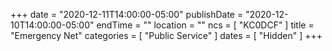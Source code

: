 +++
date = "2020-12-11T14:00:00-05:00"
publishDate = "2020-12-10T14:00:00-05:00"
endTime = ""
location = ""
ncs = [ "KC0DCF" ]
title = "Emergency Net"
categories = [ "Public Service" ]
dates = [ "Hidden" ]
+++
